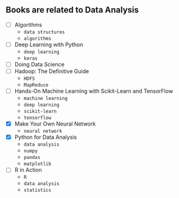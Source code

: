 ## Books are related to Data Analysis
- [ ] Algorithms
  - `data structures`
  - `algorithms`
- [ ] Deep Learning with Python
  - `deep learning`
  - `keras`
- [ ] Doing Data Science
- [ ] Hadoop: The Definitive Guide
  - `HDFS`
  - `MapReduce`
- [ ] Hands-On Machine Learning with Scikit-Learn and TensorFlow
  - `machine learning`
  - `deep learning`
  - `scikit-learn`
  - `tensorflow`
- [x] Make Your Own Neural Network
  - `neural network`
- [x] Python for Data Analysis
  - `data analysis`
  - `numpy`
  - `pandas`
  - `matplotlib`
- [ ] R in Action
  - `R`
  - `data analysis`
  - `statistics`
